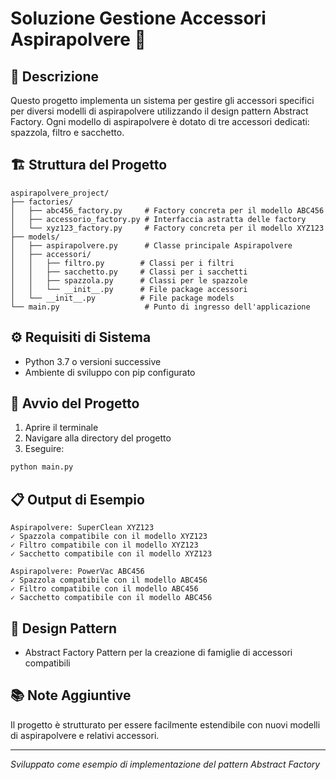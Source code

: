 # Soluzione Gestione Accessori Aspirapolvere 🧹

## 📝 Descrizione

Questo progetto implementa un sistema per gestire gli accessori specifici per diversi modelli di aspirapolvere utilizzando il design pattern Abstract Factory. Ogni modello di aspirapolvere è dotato di tre accessori dedicati: spazzola, filtro e sacchetto.

## 🏗️ Struttura del Progetto

```
aspirapolvere_project/
├── factories/
│   ├── abc456_factory.py     # Factory concreta per il modello ABC456
│   ├── accessorio_factory.py # Interfaccia astratta delle factory
│   └── xyz123_factory.py     # Factory concreta per il modello XYZ123
├── models/
│   ├── aspirapolvere.py      # Classe principale Aspirapolvere
│   ├── accessori/
│   │   ├── filtro.py        # Classi per i filtri
│   │   ├── sacchetto.py     # Classi per i sacchetti
│   │   ├── spazzola.py      # Classi per le spazzole
│   │   └── __init__.py      # File package accessori
│   └── __init__.py          # File package models
└── main.py                   # Punto di ingresso dell'applicazione
```

## ⚙️ Requisiti di Sistema

- Python 3.7 o versioni successive
- Ambiente di sviluppo con pip configurato

## 🚀 Avvio del Progetto

1. Aprire il terminale
2. Navigare alla directory del progetto
3. Eseguire:

```bash
python main.py
```

## 📋 Output di Esempio

```
Aspirapolvere: SuperClean XYZ123
✓ Spazzola compatibile con il modello XYZ123
✓ Filtro compatibile con il modello XYZ123
✓ Sacchetto compatibile con il modello XYZ123

Aspirapolvere: PowerVac ABC456
✓ Spazzola compatibile con il modello ABC456
✓ Filtro compatibile con il modello ABC456
✓ Sacchetto compatibile con il modello ABC456
```

## 🔧 Design Pattern

- Abstract Factory Pattern per la creazione di famiglie di accessori compatibili

## 📚 Note Aggiuntive

Il progetto è strutturato per essere facilmente estendibile con nuovi modelli di aspirapolvere e relativi accessori.

---

_Sviluppato come esempio di implementazione del pattern Abstract Factory_

